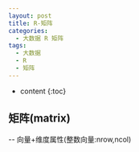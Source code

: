 ```yaml
---
layout: post
title: R-矩阵
categories:
  - 大数据 R 矩阵
tags:
  - 大数据
  - R
  - 矩阵
---
```


* content
{:toc}

## 矩阵(matrix)
--&nbsp;向量+维度属性(整数向量:nrow,ncol)<br>